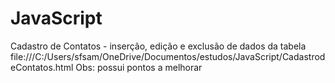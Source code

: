 # JavaScript
 Cadastro de Contatos -  inserção, edição e exclusão de dados da tabela
file:///C:/Users/sfsam/OneDrive/Documentos/estudos/JavaScript/CadastrodeContatos.html
Obs: possui pontos a melhorar
